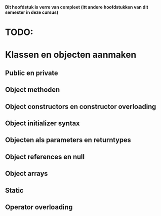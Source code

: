 **Dit hoofdstuk is verre van compleet (itt andere hoofdstukken van dit semester in deze cursus)**

# TODO:

# Klassen en objecten aanmaken

## Public en private

## Object methoden


## Object constructors en constructor overloading

## Object initializer syntax

## Objecten als parameters en returntypes


## Object references en null


## Object arrays

## Static

## Operator overloading

